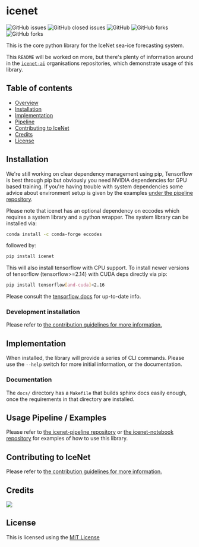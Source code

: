 # icenet

![GitHub issues](https://img.shields.io/github/issues/icenet-ai/icenet?style=plastic)
![GitHub closed issues](https://img.shields.io/github/issues-closed/icenet-ai/icenet?style=plastic)
![GitHub](https://img.shields.io/github/license/icenet-ai/icenet)
![GitHub forks](https://img.shields.io/github/forks/icenet-ai/icenet?style=social)
![GitHub forks](https://img.shields.io/github/stars/icenet-ai/icenet?style=social)

This is the core python library for the IceNet sea-ice forecasting system. 

This `README` will be worked on more, but there's plenty of information around 
in the [`icenet-ai`][3] organisations repositories, which demonstrate usage of 
this library.

## Table of contents

* [Overview](#overview)
* [Installation](#installation)
* [Implementation](#implementation)
* [Pipeline](#pipeline)
* [Contributing to IceNet](#contributing-to-icenet)
* [Credits](#credits)
* [License](#license)

## Installation

We're still working on clear dependency management using pip, Tensorflow is best through pip but obviously you need NVIDIA dependencies for GPU based training. If you're having trouble with system dependencies some advice about environment setup is given by the examples [under the pipeline repository][1].

Please note that icenet has an optional dependency on eccodes which requires a system library and a python wrapper. The system library can be installed via:

```bash
conda install -c conda-forge eccodes
```

followed by:

```bash
pip install icenet
```

This will also install tensorflow with CPU support. To install newer versions of tensorflow (tensorflow>=2.14) with CUDA deps directly via pip:

```bash
pip install tensorflow[and-cuda]<2.16
```

Please consult the [tensorflow docs](https://www.tensorflow.org/install/pip) for up-to-date info.

### Development installation

Please refer to [the contribution guidelines for more information.](CONTRIBUTING.rst)

## Implementation

When installed, the library will provide a series of CLI commands. Please use 
the `--help` switch for more initial information, or the documentation. 

### Documentation

The `docs/` directory has a `Makefile` that builds sphinx docs easily enough, 
once the requirements in that directory are installed. 

## Usage Pipeline / Examples

Please refer to [the icenet-pipeline repository][1] or [the icenet-notebook
repository][2] for examples of how to use this library.

## Contributing to IceNet

Please refer to [the contribution guidelines for more information.](CONTRIBUTING.rst)

## Credits

<a href="https://github.com/icenet-ai/icenet/graphs/contributors">
  <img src="https://contrib.rocks/image?repo=icenet-ai/icenet" />
</a>

## License

This is licensed using the [MIT License](LICENSE)

[1]: https://github.com/icenet-ai/icenet-pipeline
[2]: https://github.com/icenet-ai/icenet-notebooks
[3]: https://github.com/icenet-ai
